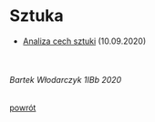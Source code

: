 # Sztuka

 - [Analiza cech sztuki](cechy_sztuki.html) (10.09.2020)

<br/>

###### Bartek Włodarczyk 1IBb 2020
[powrót](../index.html)
